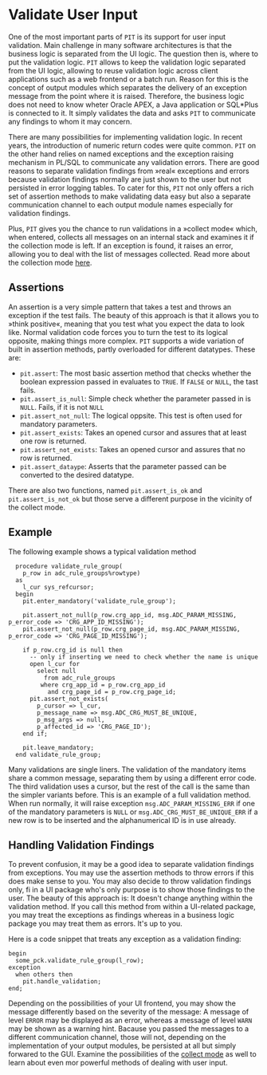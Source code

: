 # Validate User Input

One of the most important parts of `PIT` is its support for user input validation. Main challenge in many software architectures is that the business logic is separated from the UI logic. The question then is, where to put the validation logic. `PIT` allows to keep the validation logic separated from the UI logic, allowing to reuse validation logic across client applications such as a web frontend or a batch run. Reason for this is the concept of output modules which separates the delivery of an exception message from the point where it is raised. Therefore, the business logic does not need to know wheter Oracle APEX, a Java application or SQL*Plus is connected to it. It simply validates the data and asks `PIT` to communicate any findings to whom it may concern.

There are many possibilities for implementing validation logic. In recent years, the introduction of numeric return codes were quite common. `PIT` on the other hand relies on named exceptions and the exception raising mechanism in PL/SQL to communicate any validation errors. There are good reasons to separate validation findings from »real« exceptions and errors because validation findings normally are just shown to the user but not persisted in error logging tables. To cater for this, `PIT` not only offers a rich set of assertion methods to make validating data easy but also a separate communication channel to each output module names especially for validation findings.

Plus, `PIT` gives you the chance to run validations in a »collect mode« which, when entered, collects all messages on an internal stack and examines it if the collection mode is left. If an exception is found, it raises an error, allowing you to deal with the list of messages collected. Read more about the collection mode [here](collect_messages.md).

## Assertions

An assertion is a very simple pattern that takes a test and throws an exception if the test fails. The beauty of this approach is that it allows you to »think positive«, meaning that you test what you expect the data to look like. Normal validation code forces you to turn the test to its logical opposite, making things more complex. `PIT` supports a wide variation of built in assertion methods, partly overloaded for different datatypes. These are:

-  `pit.assert`: The most basic assertion method that checks whether the boolean expression passed in evaluates to `TRUE`. If `FALSE` or `NULL`, the tast fails.
-  `pit.assert_is_null`: Simple check whether the parameter passed in is `NULL`. Fails, if it is not `NULL`
-  `pit.assert_not_null`: The logical oppsite. This test is often used for mandatory parameters.
-  `pit.assert_exists`: Takes an opened cursor and assures that at least one row is returned.
-  `pit.assert_not_exists`: Takes an opened cursor and assures that no row is returned.
-  `pit.assert_dataype`: Asserts that the parameter passed can be converted to the desired datatype.

There are also two functions, named `pit.assert_is_ok` and `pit.assert_is_not_ok` but those serve a different purpose in the vicinity of the collect mode.

## Example

The following example shows a typical validation method

```
  procedure validate_rule_group(
    p_row in adc_rule_groups%rowtype)
  as
    l_cur sys_refcursor;
  begin
    pit.enter_mandatory('validate_rule_group');
      
    pit.assert_not_null(p_row.crg_app_id, msg.ADC_PARAM_MISSING, p_error_code => 'CRG_APP_ID_MISSING');
    pit.assert_not_null(p_row.crg_page_id, msg.ADC_PARAM_MISSING, p_error_code => 'CRG_PAGE_ID_MISSING');

    if p_row.crg_id is null then
      -- only if inserting we need to check whether the name is unique
      open l_cur for 
        select null
          from adc_rule_groups
         where crg_app_id = p_row.crg_app_id
           and crg_page_id = p_row.crg_page_id;
      pit.assert_not_exists(
        p_cursor => l_cur,
        p_message_name => msg.ADC_CRG_MUST_BE_UNIQUE,
        p_msg_args => null,
        p_affected_id => 'CRG_PAGE_ID');
    end if;
    
    pit.leave_mandatory;
  end validate_rule_group;
``` 

Many validations are single liners. The validation of the mandatory items share a common message, separating them by using a different error code. The third validation uses a cursor, but the rest of the call is the same than the simpler variants before. This is an example of a full validation method. When run normally, it will raise exception `msg.ADC_PARAM_MISSING_ERR` if one of the mandatory parameters is `NULL` or `msg.ADC_CRG_MUST_BE_UNIQUE_ERR` if a new row is to be inserted and the alphanumerical ID is in use already.

## Handling Validation Findings

To prevent confusion, it may be a good idea to separate validation findings from exceptions. You may use the assertion methods to throw errors if this does make sense to you. You may also decide to throw validation findings only, fi in a UI package who's only purpose is to show those findings to the user. The beauty of this approach is: It doesn't change anything within the validation method. If you call this method from within a UI-related package, you may treat the exceptions as findings whereas in a business logic package you may treat them as errors. It's up to you.

Here is a code snippet that treats any exception as a validation finding:

```
begin
  some_pck.validate_rule_group(l_row);
exception
  when others then
    pit.handle_validation;
end;
```

Depending on the possibilities of your UI frontend, you may show the message differently based on the severity of the message: A message of level `ERROR` may be displayed as an error, whereas a message of level `WARN` may be shown as a warning hint. Bacause you passed the messages to a different communication channel, those will not, depending on the implementation of your output modules, be persisted at all but simply forwared to the GUI. Examine the possibilities of the [collect mode](collect_messages.md) as well to learn about even mor powerful methods of dealing with user input.
